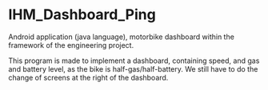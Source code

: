 # IHM_Dashboard_Ping
Android application (java language), motorbike dashboard within the framework of the engineering project.

This program is made to implement a dashboard, containing speed, and gas and battery level, as the bike is half-gas/half-battery. 
We still have to do the change of screens at the right of the dashboard.
